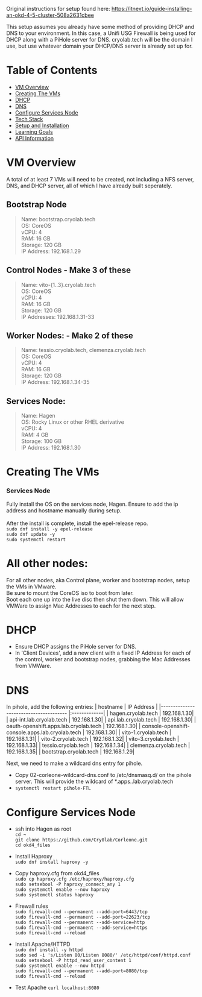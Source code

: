 Original instructions for setup found here: https://itnext.io/guide-installing-an-okd-4-5-cluster-508a2631cbee 

This setup assumes you already have some method of providing DHCP and DNS to your environment. In this case, a Unifi USG Firewall is being used for DHCP along with a PiHole server for DNS.
cryolab.tech will be the domain I use, but use whatever domain your DHCP/DNS server is already set up for.

# Table of Contents

- [VM Overview](#VM-Overview)
- [Creating The VMs](#Creating-The-VMs)
- [DHCP](#DHCP)
- [DNS](#DNS)
- [Configure Services Node](#Configure-Services-Node)
- [Tech Stack](#tech-stack)
- [Setup and Installation](#setup-and-installation)
- [Learning Goals](#learning-goals)
- [API Information](#api-information)

# VM Overview

A total of at least 7 VMs will need to be created, not including a NFS server, DNS, and DHCP server, all of which I have already built seperately.

## Bootstrap Node
> Name: bootstrap.cryolab.tech\
> OS: CoreOS\
> vCPU: 4\
> RAM: 16 GB\
> Storage: 120 GB\
> IP Address: 192.168.1.29

## Control Nodes - Make 3 of these
> Name: vito-{1..3}.cryolab.tech\
> OS: CoreOS\
> vCPU: 4\
> RAM: 16 GB\
> Storage: 120 GB\
> IP Addresses: 192.168.1.31-33

## Worker Nodes: - Make 2 of these
> Name: tessio.cryolab.tech, clemenza.cryolab.tech\
> OS: CoreOS\
> vCPU: 4\
> RAM: 16 GB\
> Storage: 120 GB\
> IP Address: 192.168.1.34-35

## Services Node:
> Name: Hagen\
> OS: Rocky Linux or other RHEL derivative\
> vCPU: 4\
> RAM: 4 GB\
> Storage: 100 GB\
> IP Address: 192.168.1.30

# Creating The VMs

### Services Node
Fully install the OS on the services node, Hagen. Ensure to add the ip address and hostname manually during setup.\
\
After the install is complete, install the epel-release repo.\
`sudo dnf install -y epel-release`\
`sudo dnf update -y`\
`sudo systemctl restart`

# All other nodes:
For all other nodes, aka Control plane, worker and bootstrap nodes, setup the VMs in VMware. \
Be sure to mount the CoreOS iso to boot from later. \
Boot each one up into the live disc then shut them down. This will allow VMWare to assign Mac Addresses to each for the next step.

# DHCP

- Ensure DHCP assigns the PiHole server for DNS.
- In 'Client Devices', add a new client with a fixed IP Address for each of the control, worker and bootstrap nodes, grabbing the Mac Addresses from VMWare.

# DNS
In pihole, add the following entries:
| hostname | IP Address |
|--------------------------------------- |:-------------|
| hagen.cryolab.tech | 192.168.1.30|
| api-int.lab.cryolab.tech | 192.168.1.30|
| api.lab.cryolab.tech | 192.168.1.30|
| oauth-openshift.apps.lab.cryolab.tech | 192.168.1.30|
| console-openshift-console.apps.lab.cryolab.tech | 192.168.1.30|
| vito-1.cryolab.tech | 192.168.1.31|
| vito-2.cryolab.tech | 192.168.1.32|
| vito-3.cryolab.tech | 192.168.1.33|
| tessio.cryolab.tech | 192.168.1.34|
| clemenza.cryolab.tech | 192.168.1.35|
| bootstrap.cryolab.tech | 192.168.1.29|

Next, we need to make a wildcard dns entry for pihole.
- Copy 02-corleone-wildcard-dns.conf to /etc/dnsmasq.d/ on the pihole server. This will provide the wildcard of *.apps..lab.cryolab.tech
- `systemctl restart pihole-FTL`

# Configure Services Node
- ssh into Hagen as root\
`cd ~`\
`git clone https://github.com/Cry0lab/Corleone.git`\
`cd okd4_files`

- Install Haproxy\
`sudo dnf install haproxy -y`

- Copy haproxy.cfg from okd4_files\
`sudo cp haproxy.cfg /etc/haproxy/haproxy.cfg`\
`sudo setsebool -P haproxy_connect_any 1`\
`sudo systemctl enable --now haproxy`\
`sudo systemctl status haproxy`

- Firewall rules
\
`sudo firewall-cmd --permanent --add-port=6443/tcp`\
`sudo firewall-cmd --permanent --add-port=22623/tcp`\
`sudo firewall-cmd --permanent --add-service=http`\
`sudo firewall-cmd --permanent --add-service=https`\
`sudo firewall-cmd --reload`

- Install Apache/HTTPD
\
`sudo dnf install -y httpd`\
`sudo sed -i 's/Listen 80/Listen 8080/' /etc/httpd/conf/httpd.conf`\
`sudo setsebool -P httpd_read_user_content 1`\
`sudo systemctl enable --now httpd`\
`sudo firewall-cmd --permanent --add-port=8080/tcp`\
`sudo firewall-cmd --reload`

- Test Apache
`curl localhost:8080`

  
